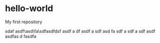 # hello-world
My first repository

sdaf
asdf\asd\fa\sdfasdfdsf
asdf
a
df
asdf
a
sdf
 asd
 fa
 sdf
 a sdf
 a
 sdf 
 asdf
 asdfas
 d fasdfa
 
